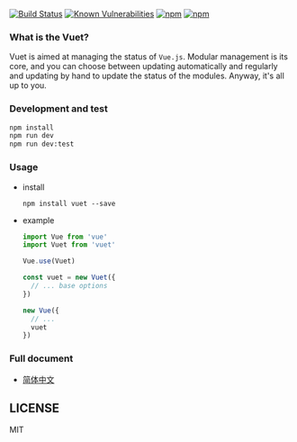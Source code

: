 [![Build Status](https://travis-ci.org/medevicex/vuet.svg?branch=master)](https://travis-ci.org/medevicex/vuet)
[![Known Vulnerabilities](https://snyk.io/test/npm/vuet/badge.svg)](https://snyk.io/test/npm/vuet)
[![npm](https://img.shields.io/npm/v/vuet.svg?style=flat-square)](https://www.npmjs.com/package/vuet) 
[![npm](https://img.shields.io/npm/dt/vuet.svg?style=flat-square)](https://www.npmjs.com/package/vuet)

### What is the Vuet?
Vuet is aimed at managing the status of `Vue.js`. Modular management is its core, and you can choose between updating automatically and regularly and updating by hand to update the status of
the modules. Anyway, it's all up to you.

### Development and test
```bash
npm install
npm run dev
npm run dev:test
```

### Usage
- install
  ```
  npm install vuet --save
  ```
- example
  ```javascript
  import Vue from 'vue'
  import Vuet from 'vuet'

  Vue.use(Vuet)

  const vuet = new Vuet({
    // ... base options
  })

  new Vue({
    // ...
    vuet
  })

  ```
### Full document
- [简体中文](./docs/zh-cn/README.md)

## LICENSE
MIT